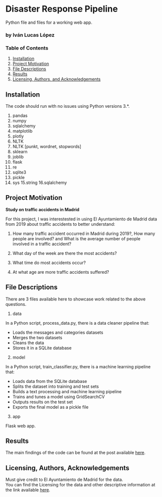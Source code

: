 # Disaster Response Pipeline
Python file and files for a working web app.

### by Iván Lucas López

### Table of Contents

1. [Installation](#installation)
2. [Project Motivation](#motivation)
3. [File Descriptions](#files)
4. [Results](#results)
5. [Licensing, Authors, and Acknowledgements](#licensing)

## Installation <a name="installation"></a>

The code should run with no issues using Python versions 3.*.

1. pandas
2. numpy
3. sqlalchemy
4. matplotlib
5. plotly
6. NLTK
7. NLTK [punkt, wordnet, stopwords]
8. sklearn
9. joblib
10. flask
11. re
12. sqlite3
13. pickle
14. sys
15.string
16.sqlalchemy

## Project Motivation<a name="motivation"></a>

**Study on traffic accidents in Madrid**

For this project, I was interestested in using El Ayuntamiento de Madrid data from 2019 about traffic accidents to better understand:

1. How many traffic accident occurred in Madrid during 2019?, 
  How many people are involved? and 
  What is the average number of people involved in a traffic accident?
  
2. What day of the week are there the most accidents?

3. What time do most accidents occur?

4. At what age are more traffic accidents suffered?

## File Descriptions <a name="files"></a>

There are 3 files available here to showcase work related to the above questions.  

1. data

  In a Python script, process_data.py, there is a data cleaner pipeline that:
  - Loads the messages and categories datasets
  - Merges the two datasets
  - Cleans the data
  - Stores it in a SQLite database

2. model

  In a Python script, train_classifier.py, there is a machine learning pipeline that:
  - Loads data from the SQLite database
  - Splits the dataset into training and test sets
  - Builds a text processing and machine learning pipeline
  - Trains and tunes a model using GridSearchCV
  - Outputs results on the test set
  - Exports the final model as a pickle file

3. app

Flask web app.

## Results<a name="results"></a>

The main findings of the code can be found at the post available [here](https://i-lucas.medium.com/traffic-accidents-are-as-different-as-day-and-night-51b52458646d).

## Licensing, Authors, Acknowledgements<a name="licensing"></a>

Must give credit to El Ayuntamiento de Madrid for the data.  
You can find the Licensing for the data and other descriptive information at the link available [here](https://datos.madrid.es/portal/site/egob/menuitem.c05c1f754a33a9fbe4b2e4b284f1a5a0/?vgnextoid=7c2843010d9c3610VgnVCM2000001f4a900aRCRD&vgnextchannel=374512b9ace9f310VgnVCM100000171f5a0aRCRD&vgnextfmt=default).
